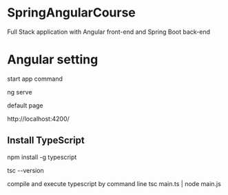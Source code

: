 # SpringAngularCourse
Full Stack application with Angular front-end and Spring Boot back-end

# Angular setting 

start app command 

ng serve

default page

http://localhost:4200/

## Install TypeScript
npm install -g typescript

tsc --version

compile and execute typescript by command line
tsc main.ts | node main.js
